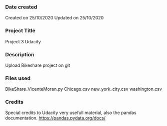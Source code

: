 ### Date created
Created on 25/10/2020
Updated on 25/10/2020

### Project Title
Project 3 Udacity

### Description
Upload Bikeshare project on git

### Files used
BikeShare_VicenteMoran.py
Chicago.csv
new_york_city.csv
washington.csv

### Credits
Special credits to Udacity very usefull material, also the pandas documentation.
https://pandas.pydata.org/docs/

